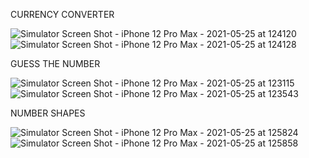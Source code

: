CURRENCY CONVERTER

![Simulator Screen Shot - iPhone 12 Pro Max - 2021-05-25 at 124120](https://user-images.githubusercontent.com/84351845/119483586-cc2c5e00-bd5d-11eb-8cc4-b75d7febb8b7.jpg) ![Simulator Screen Shot - iPhone 12 Pro Max - 2021-05-25 at 124128](https://user-images.githubusercontent.com/84351845/119483664-e108f180-bd5d-11eb-8f28-55a0b432d04c.jpg)

GUESS THE NUMBER

![Simulator Screen Shot - iPhone 12 Pro Max - 2021-05-25 at 123115](https://user-images.githubusercontent.com/84351845/119483949-334a1280-bd5e-11eb-8a50-1162a1d11288.jpg) ![Simulator Screen Shot - iPhone 12 Pro Max - 2021-05-25 at 123543](https://user-images.githubusercontent.com/84351845/119483966-37763000-bd5e-11eb-93ee-4dc756ea9f4d.jpg)

NUMBER SHAPES

![Simulator Screen Shot - iPhone 12 Pro Max - 2021-05-25 at 125824](https://user-images.githubusercontent.com/84351845/119484118-5e346680-bd5e-11eb-949d-598ccf616168.jpg) ![Simulator Screen Shot - iPhone 12 Pro Max - 2021-05-25 at 125858](https://user-images.githubusercontent.com/84351845/119484182-6d1b1900-bd5e-11eb-961b-e0c6ad50bfbd.jpg)
